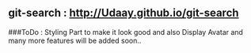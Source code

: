 ## git-search : http://Udaay.github.io/git-search

###ToDo : Styling Part to make it look good and also Display Avatar and many more features will be added soon..
